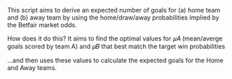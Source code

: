 This script aims to derive an expected number of goals for (a) home team and (b) away team by using the home/draw/away probabilities implied by the Betfair market odds.

How does it do this? It aims to find the optimal values for 𝜇𝐴 (mean/averge goals scored by team A) and 𝜇𝐵 that best match the target win probabilities

...and then uses these values to calculate the expected goals for the Home and Away teams.
